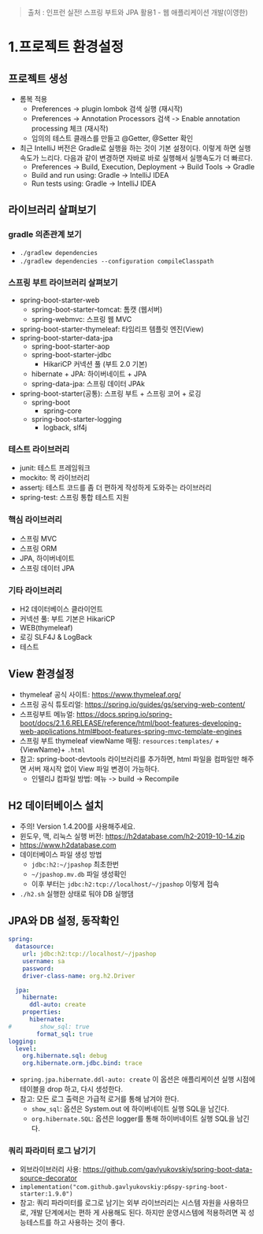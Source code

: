 > 출처 : 인프런  실전! 스프링 부트와 JPA 활용1 - 웹 애플리케이션 개발(이영한)

# 1.프로젝트 환경설정
## 프로젝트 생성
- 롬복 적용
  * Preferences -> plugin lombok 검색 실행 (재시작)
  * Preferences -> Annotation Processors 검색 -> Enable annotation processing 체크 (재시작)
  * 임의의 테스트 클래스를 만들고 @Getter, @Setter 확인
- 최근 IntelliJ 버전은 Gradle로 실행을 하는 것이 기본 설정이다. 이렇게 하면 실행속도가 느리다. 다음과 같이 변경하면 자바로 바로 실행해서 실행속도가 더 빠르다.
  * Preferences -> Build, Execution, Deployment -> Build Tools -> Gradle
  * Build and run using: Gradle -> IntelliJ IDEA
  * Run tests using: Gradle -> IntelliJ IDEA

## 라이브러리 살펴보기
### gradle 의존관계 보기
- `./gradlew dependencies`
- `./gradlew dependencies --configuration compileClasspath`

### 스프링 부트 라이브러리 살펴보기
- spring-boot-starter-web
  * spring-boot-starter-tomcat: 톰캣 (웹서버) 
  * spring-webmvc: 스프링 웹 MVC
- spring-boot-starter-thymeleaf: 타임리프 템플릿 엔진(View)
- spring-boot-starter-data-jpa
  * spring-boot-starter-aop
  * spring-boot-starter-jdbc
    + HikariCP 커넥션 풀 (부트 2.0 기본)
  * hibernate + JPA: 하이버네이트 + JPA
  * spring-data-jpa: 스프링 데이터 JPAk
- spring-boot-starter(공통): 스프링 부트 + 스프링 코어 + 로깅
  * spring-boot
    + spring-core
  * spring-boot-starter-logging
    + logback, slf4j

### 테스트 라이브러리
- junit: 테스트 프레임워크
- mockito: 목 라이브러리
- assertj: 테스트 코드를 좀 더 편하게 작성하게 도와주는 라이브러리
- spring-test: 스프링 통합 테스트 지원

### 핵심 라이브러리
- 스프링 MVC
- 스프링 ORM
- JPA, 하이버네이트
- 스프링 데이터 JPA

### 기타 라이브러리
- H2 데이터베이스 클라이언트
- 커넥션 풀: 부트 기본은 HikariCP
- WEB(thymeleaf)
- 로깅 SLF4J & LogBack
- 테스트

## View 환경설정
- thymeleaf 공식 사이트: https://www.thymeleaf.org/
- 스프링 공식 튜토리얼: https://spring.io/guides/gs/serving-web-content/
- 스프링부트 메뉴얼: https://docs.spring.io/spring-boot/docs/2.1.6.RELEASE/reference/html/boot-features-developing-web-applications.html#boot-features-spring-mvc-template-engines
- 스프링 부트 thymeleaf viewName 매핑: `resources:templates/` +{ViewName}+ `.html`
- 참고: spring-boot-devtools 라이브러리를 추가하면, html 파일을 컴파일만 해주면 서버 재시작 없이 View 파일 변경이 가능하다.
  * 인텔리J 컴파일 방법: 메뉴 -> build -> Recompile
  
## H2 데이터베이스 설치
- 주의! Version 1.4.200를 사용해주세요.
- 윈도우, 맥, 리눅스 실행 버전: https://h2database.com/h2-2019-10-14.zip
- https://www.h2database.com
- 데이터베이스 파일 생성 방법
  * `jdbc:h2:~/jpashop` 최초한번
  * `~/jpashop.mv.db` 파일 생성확인
  * 이후 부터는 `jdbc:h2:tcp://localhost/~/jpashop` 이렇게 접속
- `./h2.sh` 실행한 상태로 둬야 DB 실행댐

## JPA와 DB 설정, 동작확인
```yaml
spring:
  datasource:
    url: jdbc:h2:tcp://localhost/~/jpashop
    username: sa
    password:
    driver-class-name: org.h2.Driver

  jpa:
    hibernate:
      ddl-auto: create
    properties:
      hibernate:
#        show_sql: true
        format_sql: true
logging:
  level:
    org.hibernate.sql: debug
    org.hibernate.orm.jdbc.bind: trace
```
- `spring.jpa.hibernate.ddl-auto: create` 이 옵션은 애플리케이션 실행 시점에 테이블을 drop 하고, 다시 생성한다.
- 참고: 모든 로그 출력은 가급적 로거를 통해 남겨야 한다.
  * `show_sql`: 옵션은 System.out 에 하이버네이트 실행 SQL을 남긴다.
  * `org.hibernate.SQL`: 옵션은 logger를 통해 하이버네이트 실행 SQL을 남긴다.
### 쿼리 파라미터 로그 남기기
- 외브라이브러리 사용: https://github.com/gavlyukovskiy/spring-boot-data-source-decorator
- `implementation("com.github.gavlyukovskiy:p6spy-spring-boot-starter:1.9.0")`
- 참고: 쿼리 파라미터를 로그로 남기는 외부 라이브러리는 시스템 자원을 사용하므로, 개발 단계에서는 편하 게 사용해도 된다. 하지만 운영시스템에 적용하려면 꼭 성능테스트를 하고 사용하는 것이 좋다.

